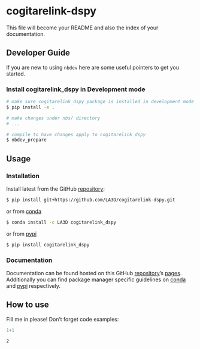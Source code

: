 # cogitarelink-dspy


<!-- WARNING: THIS FILE WAS AUTOGENERATED! DO NOT EDIT! -->

This file will become your README and also the index of your
documentation.

## Developer Guide

If you are new to using `nbdev` here are some useful pointers to get you
started.

### Install cogitarelink_dspy in Development mode

``` sh
# make sure cogitarelink_dspy package is installed in development mode
$ pip install -e .

# make changes under nbs/ directory
# ...

# compile to have changes apply to cogitarelink_dspy
$ nbdev_prepare
```

## Usage

### Installation

Install latest from the GitHub
[repository](https://github.com/LA3D/cogitarelink-dspy):

``` sh
$ pip install git+https://github.com/LA3D/cogitarelink-dspy.git
```

or from [conda](https://anaconda.org/LA3D/cogitarelink-dspy)

``` sh
$ conda install -c LA3D cogitarelink_dspy
```

or from [pypi](https://pypi.org/project/cogitarelink-dspy/)

``` sh
$ pip install cogitarelink_dspy
```

### Documentation

Documentation can be found hosted on this GitHub
[repository](https://github.com/LA3D/cogitarelink-dspy)’s
[pages](https://LA3D.github.io/cogitarelink-dspy/). Additionally you can
find package manager specific guidelines on
[conda](https://anaconda.org/LA3D/cogitarelink-dspy) and
[pypi](https://pypi.org/project/cogitarelink-dspy/) respectively.

## How to use

Fill me in please! Don’t forget code examples:

``` python
1+1
```

    2
